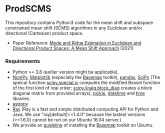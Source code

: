 # ProdSCMS
This repository contains Python3 code for the mean shift and subspace constrained mean shift (SCMS) algorithms in any Euclidean and/or directional (Cartesian) product space.

- Paper Reference: [Mode and Ridge Estimation in Euclidean and Directional Product Spaces: A Mean Shift Approach]() (2021)

### Requirements

- Python >= 3.8 (earlier version might be applicable).
- [NumPy](http://www.numpy.org/), [Matplotlib](https://matplotlib.org/) (especially the [Basemap](https://matplotlib.org/basemap/) toolkit), [pandas](https://pandas.pydata.org/), [SciPy](https://www.scipy.org/) (The speical function [scipy.special.iv](https://docs.scipy.org/doc/scipy/reference/generated/scipy.special.iv.html#scipy.special.iv) computes the modified Bessel function of the first kind of real order; [scipy.linalg.block_diag](https://docs.scipy.org/doc/scipy/reference/generated/scipy.linalg.block_diag.html) creates a block diagonal matrix from provided arrays), [pickle](https://docs.python.org/3/library/pickle.html), [datetime](https://docs.python.org/3/library/datetime.html) and [time](https://docs.python.org/3/library/time.html) libraries.
- [astropy](https://www.astropy.org/) 
- [Ray](https://ray.io/) (Ray is a fast and simple distributed computing API for Python and Java. We use "ray\[default\]==1.4.0" because the lastest versions (>=1.6.0) cannot be run on our Ubuntu 16.04 server.)
- We provide an [guideline](https://github.com/zhangyk8/DirMS/blob/main/Install_Basemap_Ubuntu.md) of installing the [Basemap](https://matplotlib.org/basemap/) toolkit on Ubuntu.
